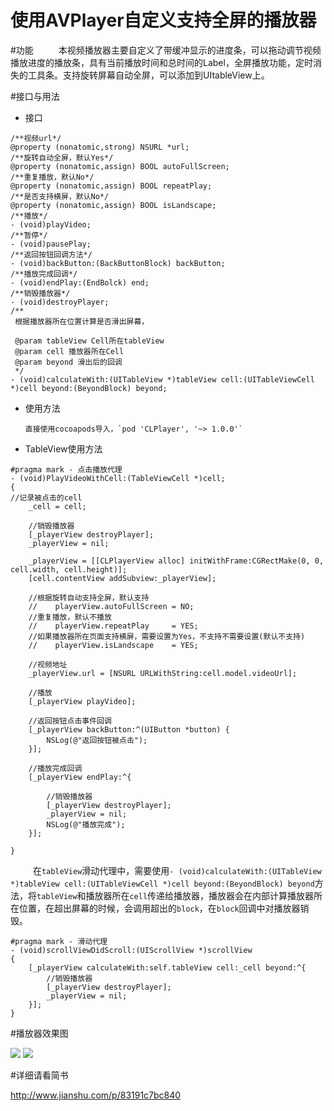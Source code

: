 # 使用AVPlayer自定义支持全屏的播放器

#功能
    本视频播放器主要自定义了带缓冲显示的进度条，可以拖动调节视频播放进度的播放条，具有当前播放时间和总时间的Label，全屏播放功能，定时消失的工具条。支持旋转屏幕自动全屏，可以添加到UItableView上。

#接口与用法
+ 接口

```
/**视频url*/
@property (nonatomic,strong) NSURL *url;
/**旋转自动全屏，默认Yes*/
@property (nonatomic,assign) BOOL autoFullScreen;
/**重复播放，默认No*/
@property (nonatomic,assign) BOOL repeatPlay;
/**是否支持横屏，默认No*/
@property (nonatomic,assign) BOOL isLandscape;
/**播放*/
- (void)playVideo;
/**暂停*/
- (void)pausePlay;
/**返回按钮回调方法*/
- (void)backButton:(BackButtonBlock) backButton;
/**播放完成回调*/
- (void)endPlay:(EndBolck) end;
/**销毁播放器*/
- (void)destroyPlayer;
/**
 根据播放器所在位置计算是否滑出屏幕，

 @param tableView Cell所在tableView
 @param cell 播放器所在Cell
 @param beyond 滑出后的回调
 */
- (void)calculateWith:(UITableView *)tableView cell:(UITableViewCell *)cell beyond:(BeyondBlock) beyond;

```

+ 使用方法

      直接使用cocoapods导入，`pod 'CLPlayer', '~> 1.0.0'`

+ TableView使用方法

```
#pragma mark - 点击播放代理
- (void)PlayVideoWithCell:(TableViewCell *)cell;
{
//记录被点击的cell
    _cell = cell;
    
    //销毁播放器
    [_playerView destroyPlayer];
    _playerView = nil;
    
    _playerView = [[CLPlayerView alloc] initWithFrame:CGRectMake(0, 0, cell.width, cell.height)];
    [cell.contentView addSubview:_playerView];
    
    //根据旋转自动支持全屏，默认支持
    //    playerView.autoFullScreen = NO;
    //重复播放，默认不播放
    //    playerView.repeatPlay     = YES;
    //如果播放器所在页面支持横屏，需要设置为Yes，不支持不需要设置(默认不支持)
    //    playerView.isLandscape    = YES;
    
    //视频地址
    _playerView.url = [NSURL URLWithString:cell.model.videoUrl];
    
    //播放
    [_playerView playVideo];
    
    //返回按钮点击事件回调
    [_playerView backButton:^(UIButton *button) {
        NSLog(@"返回按钮被点击");
    }];
    
    //播放完成回调
    [_playerView endPlay:^{
        
        //销毁播放器
        [_playerView destroyPlayer];
        _playerView = nil;
        NSLog(@"播放完成");
    }];
 
}

```
    在`tableView`滑动代理中，需要使用`- (void)calculateWith:(UITableView *)tableView cell:(UITableViewCell *)cell beyond:(BeyondBlock) beyond`方法，将`tableView`和播放器所在`cell`传递给播放器，播放器会在内部计算播放器所在位置，在超出屏幕的时候，会调用超出的`block`，在`block`回调中对播放器销毁。

```
#pragma mark - 滑动代理
- (void)scrollViewDidScroll:(UIScrollView *)scrollView
{
    [_playerView calculateWith:self.tableView cell:_cell beyond:^{
        //销毁播放器
        [_playerView destroyPlayer];
        _playerView = nil;
    }];
}
```
#播放器效果图

![](https://github.com/JmoVxia/CLPlayer/blob/master/%E6%95%88%E6%9E%9C%E5%9B%BE1.gif)
![](https://github.com/JmoVxia/CLPlayer/blob/master/%E6%95%88%E6%9E%9C%E5%9B%BE2.gif)




#详细请看简书

http://www.jianshu.com/p/83191c7bc840
